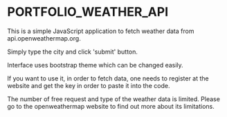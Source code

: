 # PORTFOLIO_WEATHER_API

This is a simple JavaScript application to fetch weather data from api.openweathermap.org.

Simply type the city and click 'submit' button.

Interface uses bootstrap theme which can be changed easily.

If you want to use it, in order to fetch data, one needs to register at the website and get the key in order to paste it into the code.

The number of free request and type of the weather data is limited. Please go to the openweathermap website to find out more about its limitations.
